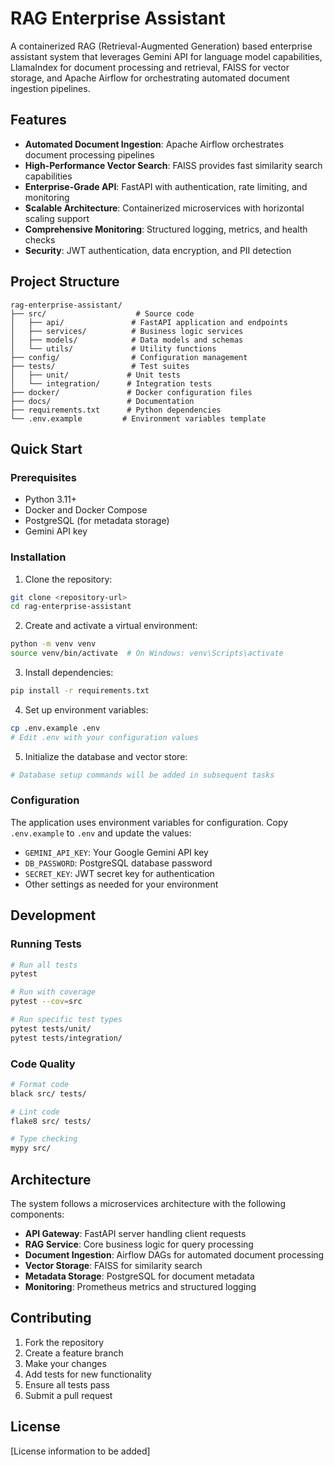 # RAG Enterprise Assistant

A containerized RAG (Retrieval-Augmented Generation) based enterprise assistant system that leverages Gemini API for language model capabilities, LlamaIndex for document processing and retrieval, FAISS for vector storage, and Apache Airflow for orchestrating automated document ingestion pipelines.

## Features

- **Automated Document Ingestion**: Apache Airflow orchestrates document processing pipelines
- **High-Performance Vector Search**: FAISS provides fast similarity search capabilities  
- **Enterprise-Grade API**: FastAPI with authentication, rate limiting, and monitoring
- **Scalable Architecture**: Containerized microservices with horizontal scaling support
- **Comprehensive Monitoring**: Structured logging, metrics, and health checks
- **Security**: JWT authentication, data encryption, and PII detection

## Project Structure

```
rag-enterprise-assistant/
├── src/                    # Source code
│   ├── api/               # FastAPI application and endpoints
│   ├── services/          # Business logic services
│   ├── models/            # Data models and schemas
│   └── utils/             # Utility functions
├── config/                # Configuration management
├── tests/                 # Test suites
│   ├── unit/             # Unit tests
│   └── integration/      # Integration tests
├── docker/               # Docker configuration files
├── docs/                 # Documentation
├── requirements.txt      # Python dependencies
└── .env.example         # Environment variables template
```

## Quick Start

### Prerequisites

- Python 3.11+
- Docker and Docker Compose
- PostgreSQL (for metadata storage)
- Gemini API key

### Installation

1. Clone the repository:
```bash
git clone <repository-url>
cd rag-enterprise-assistant
```

2. Create and activate a virtual environment:
```bash
python -m venv venv
source venv/bin/activate  # On Windows: venv\Scripts\activate
```

3. Install dependencies:
```bash
pip install -r requirements.txt
```

4. Set up environment variables:
```bash
cp .env.example .env
# Edit .env with your configuration values
```

5. Initialize the database and vector store:
```bash
# Database setup commands will be added in subsequent tasks
```

### Configuration

The application uses environment variables for configuration. Copy `.env.example` to `.env` and update the values:

- `GEMINI_API_KEY`: Your Google Gemini API key
- `DB_PASSWORD`: PostgreSQL database password  
- `SECRET_KEY`: JWT secret key for authentication
- Other settings as needed for your environment

## Development

### Running Tests

```bash
# Run all tests
pytest

# Run with coverage
pytest --cov=src

# Run specific test types
pytest tests/unit/
pytest tests/integration/
```

### Code Quality

```bash
# Format code
black src/ tests/

# Lint code  
flake8 src/ tests/

# Type checking
mypy src/
```

## Architecture

The system follows a microservices architecture with the following components:

- **API Gateway**: FastAPI server handling client requests
- **RAG Service**: Core business logic for query processing
- **Document Ingestion**: Airflow DAGs for automated document processing
- **Vector Storage**: FAISS for similarity search
- **Metadata Storage**: PostgreSQL for document metadata
- **Monitoring**: Prometheus metrics and structured logging

## Contributing

1. Fork the repository
2. Create a feature branch
3. Make your changes
4. Add tests for new functionality
5. Ensure all tests pass
6. Submit a pull request

## License

[License information to be added]